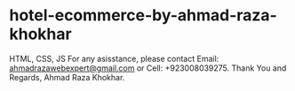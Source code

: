 # hotel-ecommerce-by-ahmad-raza-khokhar
HTML, CSS, JS
For any asisstance, please contact Email: ahmadrazawebexpert@gmail.com or Cell: +923008039275.
Thank You and Regards,
Ahmad Raza Khokhar.

